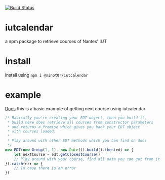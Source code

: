 [![Build Status](https://travis-ci.org/minot0r/iutcalendar.svg?branch=master)](https://travis-ci.org/minot0r/iutcalendar)

# iutcalendar
a npm package to retrieve courses of Nantes' IUT

# install
install using
`npm i @minot0r/iutcalendar`

# example

[Docs](https://minot0r.github.io/iutcalendar/)
this is a basic example of getting next course using iutcalendar

```js
/* Basically you're creating your EDT object, then you build it, 
 * build here does retrieve all courses from constructor parameters
 * and returns a Promise which gives you back your EDT object
 * with courses loaded.
 * 
 * Play around with other EDT methods which you can find on docs
 */
new EDT(new Group(1, 1), new Date()).build().then(edt => {
    let nextCourse = edt.getClosestCourse()
    // Play around with your course, find all data you can get from it with docs
}).catch(err => {
    // In case there is an error
})
```